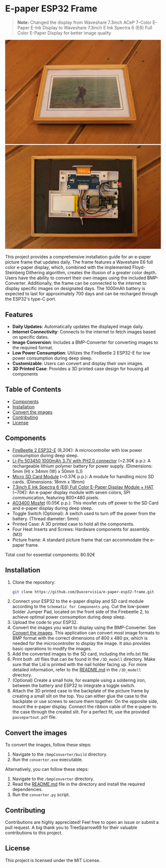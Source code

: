 # E-paper ESP32 Frame

> **Note:** Changed the display from Waveshare 7.3inch ACeP 7-Color E-Paper E-Ink Display to Waveshare 7.3inch E Ink Spectra 6 (E6) Full Color E-Paper Display for better image quality

![ESP e-paper frame](images/e-paper-esp32-frame.jpg?raw=true)
![ESP e-paper frame](images/e-paper-esp32-frame-backside.jpg?raw=true)

This project provides a comprehensive installation guide for an e-paper picture frame that updates daily. The frame features a Waveshare E6 full color e-paper display, which, combined with the implemented Floyd-Steinberg Dithering algorithm, creates the illusion of a greater color depth. Users have the ability to convert their own images using the included BMP-Converter. Additionally, the frame can be connected to the internet to display specific images on designated days. The 1000mAh battery is expected to last for approximately 700 days and can be recharged through the ESP32's type-C port.

## Features

- **Daily Updates**: Automatically updates the displayed image daily.
- **Internet Connectivity**: Connects to the internet to fetch images based on specific dates.
- **Image Conversion**: Includes a BMP-Converter for converting images to the required format.
- **Low Power Consumption**: Utilizes the FireBeetle 2 ESP32-E for low power consumption during deep sleep.
- **Customizable**: Users can convert and display their own images.
- **3D Printed Case**: Provides a 3D printed case design for housing all components

## Table of Contents

- [Components](#components)
- [Installation](#installation)
- [Convert the images](#convert-the-images)
- [Contributing](#contributing)
- [License](#license)

## Components

- [FireBeetle 2 ESP32-E](https://www.dfrobot.com/product-2195.html) (8,20€): A microcontroller with low power consumption during deep sleep.
- [Li-Po 503450 1000mAh 3.7V with PH2.0 connector](https://de.aliexpress.com/item/1005005848216887.html?spm=a2g0o.productlist.main.7.4882bxqubxqujS&algo_pvid=f88e0468-64ce-490d-baf5-9a3526f8d347&aem_p4p_detail=202410210512142839878311816700000036523&algo_exp_id=f88e0468-64ce-490d-baf5-9a3526f8d347-3&pdp_npi=4%40dis%21EUR%2123.19%2123.19%21%21%2124.61%2124.61%21%40211b618e17295127342901132eb8fb%2112000034564214083%21sea%21DE%213852088484%21X&curPageLogUid=NMeMpLOLSds0&utparam-url=scene%3Asearch%7Cquery_from%3A&search_p4p_id=202410210512142839878311816700000036523_1) (~2.30€ p.p.): A rechargeable lithium polymer battery for power supply. (Dimensions: 5mm (H) x 34mm (W) x 50mm (L))
- [Micro SD Card Module](https://de.aliexpress.com/item/1005005591145849.html?spm=a2g0o.productlist.main.3.a9e0333916KKv5&algo_pvid=ddaef2a1-d621-4a9a-8b38-0c9e925de657&algo_exp_id=ddaef2a1-d621-4a9a-8b38-0c9e925de657-1&pdp_npi=4%40dis%21EUR%211.85%211.85%21%21%211.96%211.96%21%40210390b817295128395262508eb456%2112000033669348102%21sea%21DE%213852088484%21X&curPageLogUid=DYdi0FD60FO3&utparam-url=scene%3Asearch%7Cquery_from%3A) (~0.37€ p.p.): A module for handling micro SD cards. (Dimensions: 18mm x 18mm)
- [7.3inch E Ink Spectra 6 (E6) Full Color E-Paper Display Module + HAT](https://www.waveshare.com/product/displays/e-paper/epaper-1/7.3inch-e-paper-hat-e.htm) (~70€): An e-paper display module with seven colors, SPI communication, featuring 800×480 pixels.
- [AO3400 Mosfet](https://de.aliexpress.com/item/1005006142488372.html?spm=a2g0o.productlist.main.3.522061ed9rfvJa&algo_pvid=978c5230-3de5-4602-bc51-f52ba142549f&algo_exp_id=978c5230-3de5-4602-bc51-f52ba142549f-2&pdp_ext_f=%7B%22order%22%3A%22513%22%2C%22eval%22%3A%221%22%7D&pdp_npi=4%40dis%21EUR%213.81%211.25%21%21%2130.92%2110.15%21%402103868817537992087935798eae7d%2112000035951341855%21sea%21DE%213852088484%21X&curPageLogUid=ftciQM0K6a8g&utparam-url=scene%3Asearch%7Cquery_from%3A) (0.05€ p.p.): This mosfet cuts off power to the SD Card and e-paper display during deep sleep.
- Toggle Switch (Optional): A switch used to turn off the power from the battery. (Thread diameter: 5mm)
- Printed Case: A 3D printed case to hold all the components.
- Four Heat Inserts and Screws: Hardware components for assembly. (M3)
- Picture frame: A standard picture frame that can accommodate the e-paper frame.

Total cost for essential components: 80.92€


## Installation

1. Clone the repository:
	```sh
	git clone https://github.com/Duocervisia/e-paper-esp32-frame.git
	```
3. Connect your ESP32 to the e-paper display and SD card module according to the `Schematic for Components.png`. Cut the low-power Solder Jumper Pad, located on the front side of the Firebeetle 2, to achieve optimal power consumption during deep sleep.
4. Upload the code to your ESP32.
5. Convert the images you want to display using the BMP-Converter. See [Convert the images](#convert-the-images). This application can convert most image formats to BMP format with the correct dimensions of 800 x 480 px, which is needed for the microcontroller to display the image. It also provides basic operations to modify the images.
6. Add the converted images to the SD card, including the info.txt file.
8. Print both .stl files that can be found in the `/3D_modell` directory. Make sure that the Lid is printed with the nail holder facing up. For more detailed information, refer to the [README.md](3D_modell/README.md) in the `/3D_modell` directory.
9. (Optional) Create a small hole, for example using a soldering iron, between the battery and ESP32 to integrate a toggle switch.
10. Attach the 3D printed case to the backplate of the picture frame by creating a small slit on the top. You can either glue the case to the backplate or use screws to secure them together. On the opposite side, mount the e-paper display. Connect the ribbon cable of the e-paper to the case through the created slit. For a perfect fit, use the provided `passepartout.pdf` file.

## Convert the images

To convert the images, follow these steps:

1. Navigate to the `/bmpConverter/build` directory.
2. Run the `converter.exe` executable.

Alternatively, you can follow these steps:

1. Navigate to the `/bmpConverter` directory.
2. Read the [README.md](bmpConverter/README.md) file in the directory and install the required dependencies.
3. Run the `converter.py` script.

## Contributing

Contributions are highly appreciated! Feel free to open an issue or submit a pull request. A big thank you to TreeSparrow69 for their valuable contributions to this project.

## License

This project is licensed under the MIT License.
